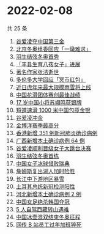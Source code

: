 # 2022-02-08

共 25 条

<!-- BEGIN -->
<!-- 最后更新时间 Tue Feb 08 2022 12:10:53 GMT+0800 (China Standard Time) -->

1. [谷爱凌夺中国第三金](https://www.zhihu.com/search?q=谷爱凌)
1. [北京冬奥组委回应「一墩难求」](https://www.zhihu.com/search?q=冰墩墩)
1. [羽生结弦冬奥首秀](https://www.zhihu.com/search?q=羽生结弦)
1. [「丰县生育八孩女子」进展](https://www.zhihu.com/search?q=丰县)
1. [著名作家张洁逝世](https://www.zhihu.com/search?q=张洁)
1. [多伦多大学回应「冥币红包」](https://www.zhihu.com/search?q=多伦多大学回应)
1. [近日虎年来最大规模雨雪将上线](https://www.zhihu.com/search?q=虎年最大规模雨雪将上线)
1. [中国花滑团体赛创最佳战绩](https://www.zhihu.com/search?q=花样滑冰)
1. [17 岁中国小将苏翊鸣获银牌](https://www.zhihu.com/search?q=苏翊鸣)
1. [短道速滑 1000 米中国包揽金银](https://www.zhihu.com/search?q=短道速滑男子)
1. [谷爱凌冲金](https://www.zhihu.com/search?q=谷爱凌)
1. [金博洋赛季最高分](https://www.zhihu.com/search?q=金博洋赛季最高分)
1. [香港新增 351 例新冠肺炎确诊病例](https://www.zhihu.com/search?q=香港疫情)
1. [广西新增本土确诊病例 64 例](https://www.zhihu.com/search?q=广西疫情)
1. [谷爱凌顺利晋级女子大跳台决赛](https://www.zhihu.com/search?q=谷爱凌)
1. [羽生结弦冬奥首练](https://www.zhihu.com/search?q=羽生结弦)
1. [中国女子冰球惜败瑞典](https://www.zhihu.com/search?q=冰球)
1. [詹姆斯复出湖人加时险胜](https://www.zhihu.com/search?q=湖人)
1. [长江中下游地区暴雪](https://www.zhihu.com/search?q=长江中下游地区暴雪)
1. [土耳其总统新冠检测阳性](https://www.zhihu.com/search?q=土耳其总统)
1. [河北新增本土确诊病例 2 例](https://www.zhihu.com/search?q=河北疫情)
1. [中国女足绝杀韩国夺冠](https://www.zhihu.com/search?q=中国女足)
1. [5 人自驾西藏转山遇难](https://www.zhihu.com/search?q=西藏转山遇难)
1. [中国冰壶混双结束冬奥征程](https://www.zhihu.com/search?q=冰壶)
1. [网传 B 站员工过年加班猝死](https://www.zhihu.com/search?q=B站员工过年加班猝死)

<!-- END -->
